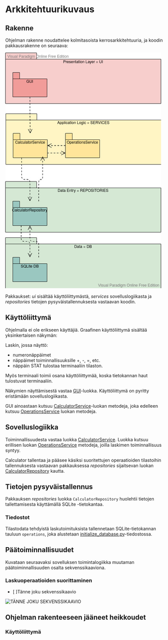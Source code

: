 # Arkkitehtuurikuvaus

## Rakenne

Ohjelman rakenne noudattelee kolmitasoista kerrosarkkitehtuuria, ja koodin pakkausrakenne on seuraava:

![Pakkausrakenne](./kuvat/pakkaus.jpg)

Pakkaukset: _ui_ sisältää käyttöliittymästä, _services_ sovelluslogiikasta ja _repositories_ tietojen pysyväistallennuksesta vastaavan koodin. 

## Käyttöliittymä

Ohjelmalla ei ole erikseen käyttäjiä.
Graafinen käyttöliittymä sisältää yksinkertaisen näkymän:

Laskin, jossa näyttö:
- numeronäppäimet
- näppäimet toiminnallisuuksille +, -, =, etc.
- näppäin STAT tulostaa terminaaliin tilaston.

Myös terminaali toimii osana käyttöliittymää, koska tietokannan haut tulostuvat terminaaliin.


Näkymien näyttämisestä vastaa [GUI](../src/ui/gui.py)-luokka. Käyttöliittymä on pyritty eristämään sovelluslogiikasta. 

GUI ainoastaan kutsuu [CalculatorService](../src/services/calculator_service.py)-luokan metodeja, joka edelleen kutsuu [OperationsService](../src/services/operations_service.py) luokan metodeja.

## Sovelluslogiikka



Toiminnallisuudesta vastaa luokka [CalculatorService](../src/services/calculator_service.py). Luokka kutsuu erillisen luokan [OperationsService](../src/services/operations_service.py)  metodeja, joilla laskimen toiminnallisuus syntyy.



Calculator tallentaa ja pääsee käsiksi suoritettujen operaatioiden tilastoihin tallennuksesta vastaavan pakkauksessa _repositories_ sijaitsevan luokan [CalculatorRepository](../src/repositories/calculator_repository.py) kautta. 


## Tietojen pysyväistallennus

Pakkauksen _repositories_ luokka `CalculatorRepository` huolehtii tietojen tallettamisesta käyttämällä SQLite -tietokantaa. 


### Tiedostot

Tilastodata tehdyistä laskutoimituksista tallennetaan SQLite-tietokannan tauluun `operations`, joka alustetaan [initialize_database.py](../src/initialize_database.py)-tiedostossa.

## Päätoiminnallisuudet

Kuvataan seuraavaksi sovelluksen toimintalogiikka muutaman päätoiminnallisuuden osalta sekvenssikaaviona.

### Laskuoperaatioiden suorittaminen


- [ ]Tänne joku sekvenssikaavio

![TÄNNE JOKU SEKVENSSIKAAVIO](./kuvat/jokusekvenssi.png)


## Ohjelman rakenteeseen jääneet heikkoudet


### Käyttöliittymä



